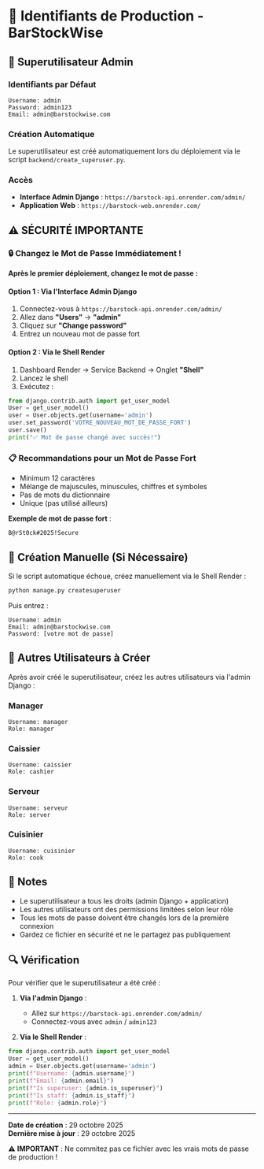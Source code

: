 # 🔐 Identifiants de Production - BarStockWise

## 👤 Superutilisateur Admin

### Identifiants par Défaut
```
Username: admin
Password: admin123
Email: admin@barstockwise.com
```

### Création Automatique
Le superutilisateur est créé automatiquement lors du déploiement via le script `backend/create_superuser.py`.

### Accès
- **Interface Admin Django** : `https://barstock-api.onrender.com/admin/`
- **Application Web** : `https://barstock-web.onrender.com/`

## ⚠️ SÉCURITÉ IMPORTANTE

### 🔒 Changez le Mot de Passe Immédiatement !

**Après le premier déploiement, changez le mot de passe :**

#### Option 1 : Via l'Interface Admin Django
1. Connectez-vous à `https://barstock-api.onrender.com/admin/`
2. Allez dans **"Users"** → **"admin"**
3. Cliquez sur **"Change password"**
4. Entrez un nouveau mot de passe fort

#### Option 2 : Via le Shell Render
1. Dashboard Render → Service Backend → Onglet **"Shell"**
2. Lancez le shell
3. Exécutez :
```python
from django.contrib.auth import get_user_model
User = get_user_model()
user = User.objects.get(username='admin')
user.set_password('VOTRE_NOUVEAU_MOT_DE_PASSE_FORT')
user.save()
print("✅ Mot de passe changé avec succès!")
```

### 📋 Recommandations pour un Mot de Passe Fort
- Minimum 12 caractères
- Mélange de majuscules, minuscules, chiffres et symboles
- Pas de mots du dictionnaire
- Unique (pas utilisé ailleurs)

**Exemple de mot de passe fort** :
```
B@rSt0ck#2025!Secure
```

## 🔄 Création Manuelle (Si Nécessaire)

Si le script automatique échoue, créez manuellement via le Shell Render :

```bash
python manage.py createsuperuser
```

Puis entrez :
```
Username: admin
Email: admin@barstockwise.com
Password: [votre mot de passe]
```

## 👥 Autres Utilisateurs à Créer

Après avoir créé le superutilisateur, créez les autres utilisateurs via l'admin Django :

### Manager
```
Username: manager
Role: manager
```

### Caissier
```
Username: caissier
Role: cashier
```

### Serveur
```
Username: serveur
Role: server
```

### Cuisinier
```
Username: cuisinier
Role: cook
```

## 📝 Notes

- Le superutilisateur a tous les droits (admin Django + application)
- Les autres utilisateurs ont des permissions limitées selon leur rôle
- Tous les mots de passe doivent être changés lors de la première connexion
- Gardez ce fichier en sécurité et ne le partagez pas publiquement

## 🔍 Vérification

Pour vérifier que le superutilisateur a été créé :

1. **Via l'admin Django** :
   - Allez sur `https://barstock-api.onrender.com/admin/`
   - Connectez-vous avec `admin` / `admin123`

2. **Via le Shell Render** :
```python
from django.contrib.auth import get_user_model
User = get_user_model()
admin = User.objects.get(username='admin')
print(f"Username: {admin.username}")
print(f"Email: {admin.email}")
print(f"Is superuser: {admin.is_superuser}")
print(f"Is staff: {admin.is_staff}")
print(f"Role: {admin.role}")
```

---

**Date de création** : 29 octobre 2025  
**Dernière mise à jour** : 29 octobre 2025

⚠️ **IMPORTANT** : Ne commitez pas ce fichier avec les vrais mots de passe de production !
